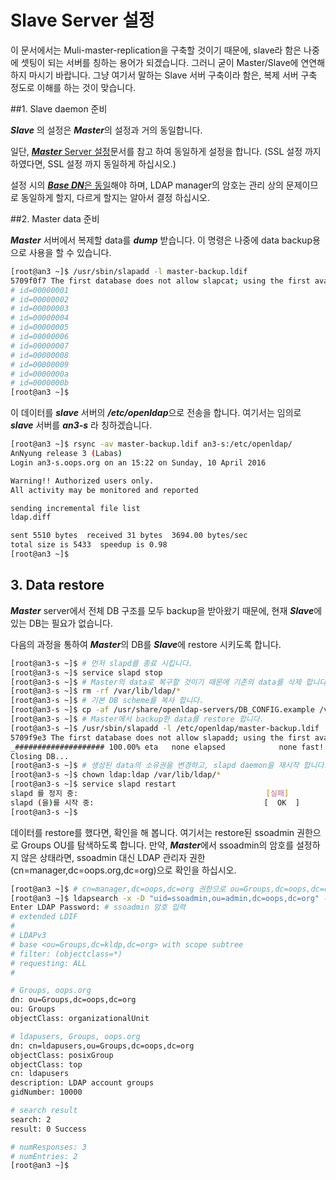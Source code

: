 # Slave Server 설정

이 문서에서는 Muli-master-replication을 구축할 것이기 때문에, slave라 함은 나중에 셋팅이 되는 서버를 칭하는 용어가 되겠습니다. 그러니 굳이 Master/Slave에 연연해 하지 마시기 바랍니다. 그냥 여기서 말하는 Slave 서버 구축이라 함은, 복제 서버 구축 정도로 이해를 하는 것이 맞습니다.

##1. Slave daemon 준비

***Slave*** 의 설정은 ***Master***의 설정과 거의 동일합니다.

일단, [***Master*** Server 설정](chapter2-3-auth-intergrate-openldap-1.md)문서를 참고 하여 동일하게 설정을 합니다. (SSL 설정 까지 하였다면, SSL 설정 까지 동일하게 하십시오.)

설정 시의 <u>***Base DN***은 동일</u>해야 하며, LDAP manager의 암호는 관리 상의 문제이므로 동일하게 할지, 다르게 할지는 알아서 결정 하십시오.


##2. Master data 준비

***Master*** 서버에서 복제할 data를 ***dump*** 받습니다. 이 명령은 나중에 data backup용으로 사용을 할 수 있습니다.

```bash
[root@an3 ~]$ /usr/sbin/slapadd -l master-backup.ldif
5709f0f7 The first database does not allow slapcat; using the first available one (2)
# id=00000001
# id=00000002
# id=00000003
# id=00000004
# id=00000005
# id=00000006
# id=00000007
# id=00000008
# id=00000009
# id=0000000a
# id=0000000b
[root@an3 ~]$
```

이 데이터를 ***slave*** 서버의 ***/etc/openldap***으로 전송을 합니다. 여기서는 임의로 ***slave*** 서버를 ***an3-s*** 라 칭하겠습니다.

```bash
[root@an3 ~]$ rsync -av master-backup.ldif an3-s:/etc/openldap/
AnNyung release 3 (Labas)
Login an3-s.oops.org on an 15:22 on Sunday, 10 April 2016

Warning!! Authorized users only.
All activity may be monitored and reported

sending incremental file list
ldap.diff

sent 5510 bytes  received 31 bytes  3694.00 bytes/sec
total size is 5433  speedup is 0.98
[root@an3 ~]$
```

## 3. Data restore

***Master*** server에서 전체 DB 구조를 모두 backup을 받아왔기 때문에, 현재 ***Slave***에 있는 DB는 필요가 없습니다.

다음의 과정을 통하여 ***Master***의 DB를 ***Slave***에 restore 시키도록 합니다.

```bash
[root@an3-s ~]$ # 먼저 slapd를 종료 시킵니다.
[root@an3-s ~]$ service slapd stop
[root@an3-s ~]$ # Master의 data로 복구할 것이기 때문에 기존의 data를 삭제 합니다.
[root@an3-s ~]$ rm -rf /var/lib/ldap/*
[root@an3-s ~]$ # 기본 DB scheme를 복사 합니다.
[root@an3-s ~]$ cp -af /usr/share/openldap-servers/DB_CONFIG.example /var/lib/ldap/DB_CONFIG
[root@an3-s ~]$ # Master에서 backup한 data를 restore 합니다.
[root@an3-s ~]$ /usr/sbin/slapadd -l /etc/openldap/master-backup.ldif
5709f9e3 The first database does not allow slapadd; using the first available one (2)
_#################### 100.00% eta   none elapsed            none fast!
Closing DB...
[root@an3-s ~]$ # 생성된 data의 소유권을 변경하고, slapd daemon을 재시작 합니다.
[root@an3-s ~]$ chown ldap:ldap /var/lib/ldap/*
[root@an3-s ~]$ service slapd restart
slapd 를 정지 중:                                          [실패]
slapd (을)를 시작 중:                                      [  OK  ]
[root@an3-s ~]$
```

데이터를 restore를 했다면, 확인을 해 봅니다. 여기서는 restore된 ssoadmin 권한으로 Groups OU를 탐색하도록 합니다. 만약, ***Master***에서 ssoadmin의 암호를 설정하지 않은 상태라면, ssoadmin 대신 LDAP 관리자 권한 (cn=manager,dc=oops.org,dc=org)으로 확인을 하십시오.

```bash
[root@an3 ~]$ # cn=manager,dc=oops,dc=org 권한으로 ou=Groups,dc=oops,dc=org 의 entry 탐색
[root@an3 ~]$ ldapsearch -x -D "uid=ssoadmin,ou=admin,dc=oops,dc=org" -W -b "ou=Groups,dc=oops,dc=org"
Enter LDAP Password: # ssoadmin 암호 입력
# extended LDIF
#
# LDAPv3
# base <ou=Groups,dc=kldp,dc=org> with scope subtree
# filter: (objectclass=*)
# requesting: ALL
#

# Groups, oops.org
dn: ou=Groups,dc=oops,dc=org
ou: Groups
objectClass: organizationalUnit

# ldapusers, Groups, oops.org
dn: cn=ldapusers,ou=Groups,dc=oops,dc=org
objectClass: posixGroup
objectClass: top
cn: ldapusers
description: LDAP account groups
gidNumber: 10000

# search result
search: 2
result: 0 Success

# numResponses: 3
# numEntries: 2
[root@an3 ~]$
```